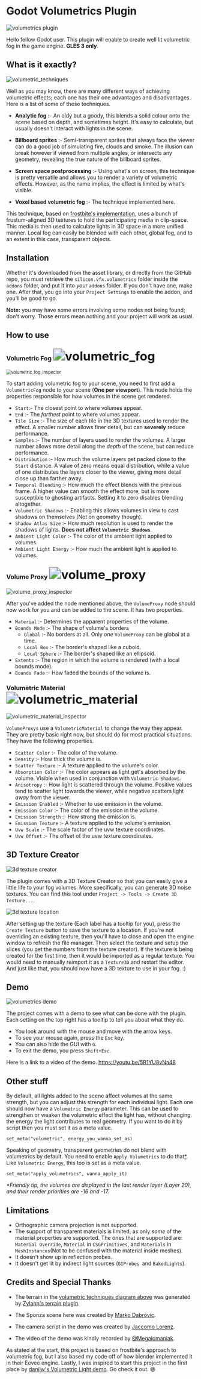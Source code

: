 # Godot Volumetrics Plugin

![volumetrics plugin](doc_images/volumetrics_plugin.png)

Hello fellow Godot user. This plugin will enable to create well lit volumetric fog in the game engine. **GLES 3 only**.

## What is it exactly?

<a name="volumetric-techniques"></a>![volumetric_techniques](doc_images/volumetric_techniques.svg)

Well as you may know, there are many different ways of achieving volumetric effects; each one has their one advantages and disadvantages. Here is a list of some of these techniques.

* **Analytic fog** :- An oldy but a goody, this blends a solid colour onto the scene based on depth, and sometimes height. It's easy to calculate, but usually doesn't interact with lights in the scene.

* **Billboard sprites** :- Semi-transparent sprites that always face the viewer can do a good job of simulating fire, clouds and smoke. The illusion can break however if viewed from multiple angles, or intersects any geometry, revealing the true nature of the billboard sprites.
* **Screen space postprocessing** :- Using what's on screen, this technique is pretty versatile and allows you to render a variety of volumetric effects. However, as the name implies, the effect is limited by what's visible.
* **Voxel based volumetric fog** :- The technique implemented here.

This technique, based on [frostbite's implementation](https://www.ea.com/frostbite/news/physically-based-unified-volumetric-rendering-in-frostbite), uses a bunch of frustum-aligned 3D textures to hold the participating media in clip-space. This media is then used to calculate lights in 3D space in a more unified manner. Local fog can easily be blended with each other, global fog, and to an extent in this case, transparent objects.

## Installation

Whether it's downloaded from the asset library, or directly from the GitHub repo, you must retrieve the `silicon.vfx.volumetrics` folder inside the `addons` folder, and put it into _your_ `addons` folder. If you don't have one, make one. After that, you go into your `Project Settings` to enable the addon, and you'll be good to go. 

**Note:** you may have some errors involving some nodes not being found; don't worry. Those errors mean nothing and your project will work as usual.

## How to use

### Volumetric Fog <img src="addons/silicon.vfx.volumetrics/volumetric_fog.svg" alt="volumetric_fog" style="zoom:200%;" />

<img src="doc_images/volumetric_fog_inspector.png" alt="volumetric_fog_inspector" style="zoom:80%;" />

To start adding volumetric fog to your scene, you need to first add a `VolumetricFog` node to your scene (**One per viewport**). This node holds the properties responsible for _how_ volumes in the scene get rendered.

* `Start`:- The closest point to where volumes appear.
* `End` :- The _farthest_ point to where volumes appear.
* `Tile Size` :- The size of each tile in the 3D textures used to render the effect. A smaller number allows finer detail, but can **severely** reduce performance.
* `Samples` :- The number of layers used to render the volumes. A larger number allows more detail along the _depth_ of the scene, but can reduce performance.
* `Distribution` :- How much the volume layers get packed close to the `Start` distance. A value of zero means equal distribution, while a value of one distributes the layers closer to the viewer, giving more detail close up than farther away.
* `Temporal Blending` :- How much the effect blends with the previous frame. A higher value can smooth the effect more, but is more susceptible to ghosting artifacts. Setting it to zero disables blending altogether.
* `Volumetric Shadows` :- Enabling this allows volumes in view to cast shadows on themselves (Not on geometry though).
* `Shadow Atlas Size` :- How much resolution is used to render the shadows of lights. **Does not affect `Volumetric Shadows`**.
* `Ambient Light Color` :- The color of the ambient light applied to volumes.
* `Ambient Light Energy` :- How much the ambient light is applied to volumes.

### Volume Proxy <img src="addons/silicon.vfx.volumetrics/volume_proxy.svg" alt="volume_proxy" style="zoom: 200%;" />

![volume_proxy_inspector](doc_images/volume_proxy_inspector.png)

After you've added the node mentioned above, the `VolumeProxy` node should now work for you and can be added to the scene. It has two properties.

* `Material` :- Determines the apparent properties of the volume.
* `Bounds Mode` :- The shape of volume's borders
  * `Global` :- No borders at all. Only _one_ `VolumeProxy` can be global at a time.
  * `Local Box` :- The border's shaped like a cuboid.
  * `Local Sphere` :- The border's shaped like an ellipsoid.
* `Extents` :- The region in which the volume is rendered (with a local bounds mode).
* `Bounds Fade` :- How faded the bounds of the volume is.

### Volumetric Material <img src="addons/silicon.vfx.volumetrics/material/volumetric_material.svg" alt="volumetric_material" style="zoom:200%;" />

![volumetric_material_inspector](doc_images/volumetric_material_inspector.png)

`VolumeProxys` use a `VolumetricMaterial` to change the way they appear. They are pretty basic right now, but should do for most practical situations. They have the following properties.

* `Scatter Color` :- The color of the volume.
* `Density` :- How thick the volume is.
* `Scatter Texture` :- A texture applied to the volume's color.
* `Absorption Color` :- The color appears as light get's absorbed by the volume. Visible when used in conjunction with `Volumetric Shadows`.
* `Anisotropy` :- How light is scattered through the volume. Positive values tend to scatter light towards the viewer, while negative scatters light _away_ from the viewer.
* `Emission Enabled` :- Whether to use emission in the volume.
* `Emission Color` :- The color of the emission in the volume.
* `Emission Strength` :- How strong the emission is.
* `Emission Texture` :- A texture applied to the volume's emission.
* `Uvw Scale` :- The scale factor of the uvw texture coordinates.
* `Uvw Offset` :- The offset of the uvw texture coordinates.

## 3D Texture Creator

![3d texture creator](doc_images/3d_texture_creator.png)

The plugin comes with a 3D Texture Creator so that you can easily give a little life to your fog volumes. More specifically, you can generate 3D noise textures. You can find this tool under `Project -> Tools -> Create 3D Texture...`. 

![3d texture location](doc_images/3d_texture_location.png)

After setting up the texture (Each label has a tooltip for you), press the `Create Texture` button to save the texture to a location. If you're not overriding an existing texture, then you'll have to close and open the engine window to refresh the file manager. Then select the texture and setup the slices (you get the numbers from the texture creator). If the texture is being created for the first time, then it would be imported as a regular texture. You would need to manually reimport it as a `Texture3D` and restart the editor. And just like that, you should now have a 3D texture to use in your fog. :)

## Demo

![volumetrics demo](doc_images/volumetrics_demo.png)

The project comes with a demo to see what can be done with the plugin. Each setting on the top right has a tooltip to tell you about what they do.

* You look around with the mouse and move with the arrow keys.
* To see your mouse again, press the `Esc` key.
* You can also hide the GUI with `G`.
* To exit the demo, you press `Shift+Esc`. 

Here is a link to a video of the demo. https://youtu.be/5R1YU8vNa48

## Other stuff

By default, all lights added to the scene affect volumes at the same strength, but you can adjust this strength for each individual light. Each one should now have a `Volumetric Energy` parameter. This can be used to strengthen or weaken the volumetric effect the light has, without changing the energy the light contributes to real geometry. If you want to do it by script then you must set it as a meta value.

```GDScript
set_meta("volumetric", energy_you_wanna_set_as)
```

Speaking of geometry, transparent geometries do not blend with volumetrics by default. You need to enable `Apply Volumetrics` to do that[*](#transparent-limit). Like `Volumetric Energy`, this too is set as a meta value.

```GDScript
set_meta("apply_volumetrics", wanna_apply_it)
```

_*Friendly tip, the volumes are displayed in the last render layer (Layer 20), and their render priorities are -16 and -17._

## Limitations

* Orthographic camera projection is not supported.
*  <a name="transparent-limit"></a>The support of transparent materials is limited, as only _some_ of the material properties are supported. The ones that are supported are: `Material Override`, `Material` in `CSGPrimitives`, and `Materials` in `MeshInstances`(Not to be confused with the material inside meshes). 
*  It doesn't show up in reflection probes.
*  It doesn't get lit by indirect light sources (`GIProbes `and `BakedLights`).

## Credits and Special Thanks

* The terrain in the [volumetric techniques diagram above](#volumetric-techniques) was generated by [Zylann's terrain plugin](https://github.com/Zylann/godot_terrain_plugin).

* The Sponza scene here was created by [Marko Dabrovic](https://casual-effects.com/g3d/data10/index.html#mesh10).
* The camera script in the demo was created by [Jaccomo Lorenz](https://github.com/Maujoe/godot-camera-control).
* The video of the demo was kindly recorded by [@Megalomaniak](https://godotforums.org/profile/Megalomaniak).

As stated at the start, this project is based on frostbite's approach to volumetric fog, but I also based my code off of how blender implemented it in their Eevee engine. Lastly, I was inspired to start this project in the first place by [danilw's Volumetric Light demo](https://github.com/danilw/godot-utils-and-other/tree/master/Volumetric_Lights). Go check it out. :smile: